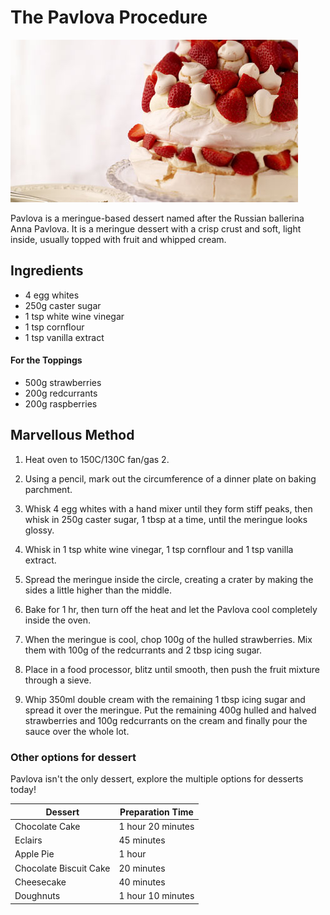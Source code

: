 # The Pavlova Procedure
![Pavlova](https://github.com/stellamckayfirth/HowToMakeAPavlova/blob/master/pavlova.jpg?raw=true)

Pavlova is a meringue-based dessert named after the Russian ballerina Anna Pavlova. It is a meringue dessert with a crisp crust and soft, light inside, usually topped with fruit and whipped cream.

## Ingredients
  - 4 egg whites
  - 250g caster sugar
  - 1 tsp white wine vinegar
  - 1 tsp cornflour
  - 1 tsp vanilla extract
 
####  For the Toppings
  - 500g strawberries
  - 200g redcurrants
  - 200g raspberries

## Marvellous Method
1. Heat oven to 150C/130C fan/gas 2.

2. Using a pencil, mark out the circumference of a dinner plate on baking parchment. 

3. Whisk 4 egg whites with a hand mixer until they form stiff peaks, then whisk in 250g caster sugar, 1 tbsp at a time, until the meringue looks glossy. 

4. Whisk in 1 tsp white wine vinegar, 1 tsp cornflour and 1 tsp vanilla extract.

5. Spread the meringue inside the circle, creating a crater by making the sides a little higher than the middle. 

6. Bake for 1 hr, then turn off the heat and let the Pavlova cool completely inside the oven.

7. When the meringue is cool, chop 100g of the hulled strawberries. Mix them with 100g of the redcurrants and 2 tbsp icing sugar.

8. Place in a food processor, blitz until smooth, then push the fruit mixture through a sieve. 

9. Whip 350ml double cream with the remaining 1 tbsp icing sugar and spread it over the meringue. Put the remaining 400g hulled and halved strawberries and 100g redcurrants on the cream and finally pour the sauce over the whole lot.

### Other options for dessert
Pavlova isn't the only dessert, explore the multiple options for desserts today!

| Dessert | Preparation Time |
| ------ | ------ |
| Chocolate Cake | 1 hour 20 minutes|
| Eclairs | 45 minutes |
| Apple Pie | 1 hour |
| Chocolate Biscuit Cake | 20 minutes|
| Cheesecake | 40 minutes|
| Doughnuts | 1 hour 10 minutes |



 
